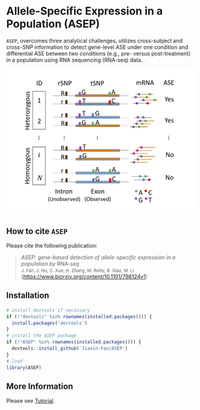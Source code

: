Allele-Specific Expression in a Population (ASEP)
======================

`ASEP`, overcomes three analytical challenges, utilizes cross-subject and cross-SNP information to detect gene-level ASE under one condition and differential ASE between two conditions (e.g., pre- versus post-treatment) in a population using RNA sequencing (RNA-seq) data.

<p align="center"> 
<img src="https://github.com/Jiaxin-Fan/ASEP/raw/master/Figure.png" width="500">
</p>

How to cite `ASEP`
-------------------
Please cite the following publication:

> *ASEP: gene-based detection of allele-specific expression in a population by RNA-seq*<br />
> <small>J. Fan, J. Hu, C. Xue, H. Zhang, M. Reilly, R. Xiao, M. Li<br /></small>
> (https://www.biorxiv.org/content/10.1101/798124v1) 

Installation
------------

``` r
# install devtools if necessary
if (!"devtools" %in% rownames(installed.packages())) {
  install.packages('devtools')
}
# install the ASEP package
if (!"ASEP" %in% rownames(installed.packages())) {
  devtools::install_github('Jiaxin-Fan/ASEP')
}
# load
library(ASEP)
```

More Information
-----------------
Please see [Tutorial](https://jiaxin-fan.github.io/ASEP/articles/introduction.html).

